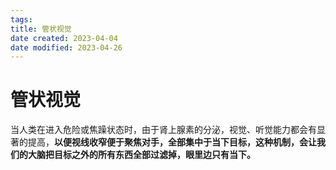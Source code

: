 ```yaml
---
tags:
title: 管状视觉
date created: 2023-04-04
date modified: 2023-04-26
---
```


# 管状视觉

当人类在进入危险或焦躁状态时，由于肾上腺素的分泌，视觉、听觉能力都会有显著的提高，**以便视线收窄便于聚焦对手，全部集中于当下目标，这种机制，会让我们的大脑把目标之外的所有东西全部过滤掉，眼里边只有当下。**

